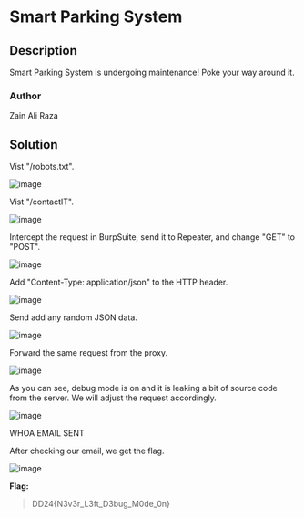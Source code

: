 # Smart Parking System

## Description
Smart Parking System is undergoing maintenance! Poke your way around it.

### Author
Zain Ali Raza

## Solution

Vist "/robots.txt".

![image](https://github.com/0xZainRaza/DevDay24-CTF-Writeups/assets/154006182/84d488d0-4d68-41db-b195-8a4025568daa)

Vist "/contactIT".

![image](https://github.com/0xZainRaza/DevDay24-CTF-Writeups/assets/154006182/55d05157-08e2-4b38-9d83-c723e375f4ed)

Intercept the request in BurpSuite, send it to Repeater, and change "GET" to "POST".

![image](https://github.com/0xZainRaza/DevDay24-CTF-Writeups/assets/154006182/639a472f-9d2d-4a67-ac83-1a7cf1ecbd05)

Add "Content-Type: application/json" to the HTTP header.

![image](https://github.com/0xZainRaza/DevDay24-CTF-Writeups/assets/154006182/54d5106f-00bc-4f70-b2f1-fffc0e5bf648)

Send add any random JSON data.

![image](https://github.com/0xZainRaza/DevDay24-CTF-Writeups/assets/154006182/515cb56d-7785-42d1-b56e-2843074bff28)

Forward the same request from the proxy.

![image](https://github.com/0xZainRaza/DevDay24-CTF-Writeups/assets/154006182/d0ede3af-2aa7-4824-9148-a5e19a08cefe)

As you can see, debug mode is on and it is leaking a bit of source code from the server. We will adjust the request accordingly.

![image](https://github.com/0xZainRaza/DevDay24-CTF-Writeups/assets/154006182/54a61849-fec0-4541-851c-43cdb7bb0b67)

WHOA EMAIL SENT

After checking our email, we get the flag.

![image](https://github.com/0xZainRaza/DevDay24-CTF-Writeups/assets/154006182/d4b6115d-f7f4-4547-988f-3ec5b9af6018)

**Flag:** 
> DD24{N3v3r_L3ft_D3bug_M0de_0n}



